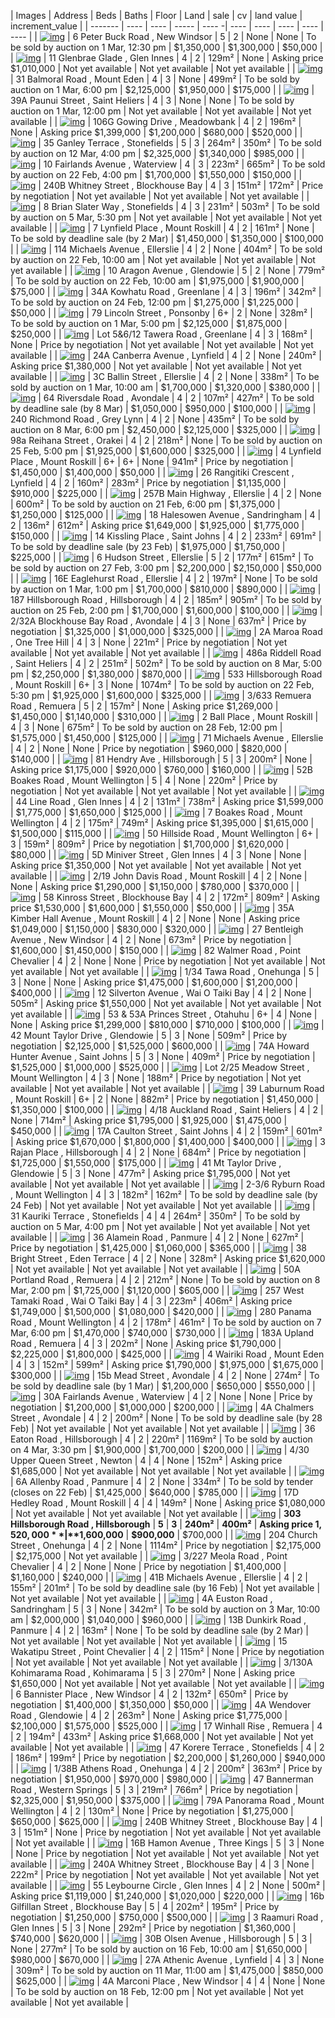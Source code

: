 | Images  | Address | Beds | Baths | Floor | Land | sale | cv | land value | increment_value |
| ------- | ---- | ---- | ----- | ---- -| ---- | ---- | ---- | ---- | ---- |
| [![img](/home/walter/git/webCrawler/trademe/images/3988545681/1870557846.jpg)](/home/walter/git/webCrawler/trademe/images/3988545681/1870557846.jpg) | 6 Peter Buck Road , New Windsor | 5 | 2 | None | None | To be sold by auction on 1 Mar, 12:30 pm | $1,350,000 | $1,300,000 | $50,000 |
| [![img](/home/walter/git/webCrawler/trademe/images/3885622359/1873811466.jpg)](/home/walter/git/webCrawler/trademe/images/3885622359/1873811466.jpg) | 11 Glenbrae Glade , Glen Innes | 4 | 2 | 129m² | None | Asking price $1,010,000 | Not yet available | Not yet available | Not yet available |
| [![img](/home/walter/git/webCrawler/trademe/images/3988816015/1918985065.jpg)](/home/walter/git/webCrawler/trademe/images/3988816015/1918985065.jpg) | 31 Balmoral Road , Mount Eden | 4 | 3 | None | 499m² | To be sold by auction on 1 Mar, 6:00 pm | $2,125,000 | $1,950,000 | $175,000 |
| [![img](/home/walter/git/webCrawler/trademe/images/3976793231/1914257839.jpg)](/home/walter/git/webCrawler/trademe/images/3976793231/1914257839.jpg) | 39A Paunui Street , Saint Heliers | 4 | 3 | None | None | To be sold by auction on 1 Mar, 12:00 pm | Not yet available | Not yet available | Not yet available |
| [![img](/home/walter/git/webCrawler/trademe/images/3958291013/1906286415.jpg)](/home/walter/git/webCrawler/trademe/images/3958291013/1906286415.jpg) | 106G Gowing Drive , Meadowbank | 4 | 2 | 196m² | None | Asking price $1,399,000 | $1,200,000 | $680,000 | $520,000 |
| [![img](/home/walter/git/webCrawler/trademe/images/3998841772/1922955691.jpg)](/home/walter/git/webCrawler/trademe/images/3998841772/1922955691.jpg) | 35 Ganley Terrace , Stonefields | 5 | 3 | 264m² | 350m² | To be sold by auction on 12 Mar, 4:00 pm | $2,325,000 | $1,340,000 | $985,000 |
| [![img](/home/walter/git/webCrawler/trademe/images/3976683084/1914205213.jpg)](/home/walter/git/webCrawler/trademe/images/3976683084/1914205213.jpg) | 10 Fairlands Avenue , Waterview | 4 | 3 | 223m² | 665m² | To be sold by auction on 22 Feb, 4:00 pm | $1,700,000 | $1,550,000 | $150,000 |
| [![img](/home/walter/git/webCrawler/trademe/images/4002429986/1924293324.jpg)](/home/walter/git/webCrawler/trademe/images/4002429986/1924293324.jpg) | 240B Whitney Street , Blockhouse Bay | 4 | 3 | 151m² | 172m² | Price by negotiation | Not yet available | Not yet available | Not yet available |
| [![img](/home/walter/git/webCrawler/trademe/images/3988555331/1918878782.jpg)](/home/walter/git/webCrawler/trademe/images/3988555331/1918878782.jpg) | 8 Brian Slater Way , Stonefields | 4 | 3 | 231m² | 503m² | To be sold by auction on 5 Mar, 5:30 pm | Not yet available | Not yet available | Not yet available |
| [![img](/home/walter/git/webCrawler/trademe/images/3991776784/1919980260.jpg)](/home/walter/git/webCrawler/trademe/images/3991776784/1919980260.jpg) | 7 Lynfield Place , Mount Roskill | 4 | 2 | 161m² | None | To be sold by deadline sale (by 2 Mar) | $1,450,000 | $1,350,000 | $100,000 |
| [![img](/home/walter/git/webCrawler/trademe/images/3976794793/1911652048.jpg)](/home/walter/git/webCrawler/trademe/images/3976794793/1911652048.jpg) | 114 Michaels Avenue , Ellerslie | 4 | 2 | None | 404m² | To be sold by auction on 22 Feb, 10:00 am | Not yet available | Not yet available | Not yet available |
| [![img](/home/walter/git/webCrawler/trademe/images/3987824128/1917295045.jpg)](/home/walter/git/webCrawler/trademe/images/3987824128/1917295045.jpg) | 10 Aragon Avenue , Glendowie | 5 | 2 | None | 779m² | To be sold by auction on 22 Feb, 10:00 am | $1,975,000 | $1,900,000 | $75,000 |
| [![img](/home/walter/git/webCrawler/trademe/images/3978524052/1915012310.jpg)](/home/walter/git/webCrawler/trademe/images/3978524052/1915012310.jpg) | 34A Kowhatu Road , Greenlane | 4 | 3 | 196m² | 342m² | To be sold by auction on 24 Feb, 12:00 pm | $1,275,000 | $1,225,000 | $50,000 |
| [![img](/home/walter/git/webCrawler/trademe/images/3966482349/1857072968.jpg)](/home/walter/git/webCrawler/trademe/images/3966482349/1857072968.jpg) | 79 Lincoln Street , Ponsonby | 6+ | 2 | None | 328m² | To be sold by auction on 1 Mar, 5:00 pm | $2,125,000 | $1,875,000 | $250,000 |
| [![img](/home/walter/git/webCrawler/trademe/images/3990605800/1919583727.jpg)](/home/walter/git/webCrawler/trademe/images/3990605800/1919583727.jpg) | Lot 5&6/12 Tawera Road , Greenlane | 4 | 3 | 168m² | None | Price by negotiation | Not yet available | Not yet available | Not yet available |
| [![img](/home/walter/git/webCrawler/trademe/images/3959435396/1905752337.jpg)](/home/walter/git/webCrawler/trademe/images/3959435396/1905752337.jpg) | 24A Canberra Avenue , Lynfield | 4 | 2 | None | 240m² | Asking price $1,380,000 | Not yet available | Not yet available | Not yet available |
| [![img](/home/walter/git/webCrawler/trademe/images/3990300728/1917654478.jpg)](/home/walter/git/webCrawler/trademe/images/3990300728/1917654478.jpg) | 3C Ballin Street , Ellerslie | 4 | 2 | None | 338m² | To be sold by auction on 1 Mar, 10:00 am | $1,700,000 | $1,320,000 | $380,000 |
| [![img](/home/walter/git/webCrawler/trademe/images/3995847504/1921761869.jpg)](/home/walter/git/webCrawler/trademe/images/3995847504/1921761869.jpg) | 64 Riversdale Road , Avondale | 4 | 2 | 107m² | 427m² | To be sold by deadline sale (by 8 Mar) | $1,050,000 | $950,000 | $100,000 |
| [![img](/home/walter/git/webCrawler/trademe/images/4000476059/1923511905.jpg)](/home/walter/git/webCrawler/trademe/images/4000476059/1923511905.jpg) | 240 Richmond Road , Grey Lynn | 4 | 2 | None | 435m² | To be sold by auction on 8 Mar, 6:00 pm | $2,450,000 | $2,125,000 | $325,000 |
| [![img](/home/walter/git/webCrawler/trademe/images/3978451280/1914976669.jpg)](/home/walter/git/webCrawler/trademe/images/3978451280/1914976669.jpg) | 98a Reihana Street , Orakei | 4 | 2 | 218m² | None | To be sold by auction on 25 Feb, 5:00 pm | $1,925,000 | $1,600,000 | $325,000 |
| [![img](/home/walter/git/webCrawler/trademe/images/4000240239/1923423718.jpg)](/home/walter/git/webCrawler/trademe/images/4000240239/1923423718.jpg) | 4 Lynfield Place , Mount Roskill | 6+ | 6+ | None | 941m² | Price by negotiation | $1,450,000 | $1,400,000 | $50,000 |
| [![img](/home/walter/git/webCrawler/trademe/images/3966539444/1909773874.jpg)](/home/walter/git/webCrawler/trademe/images/3966539444/1909773874.jpg) | 26 Rangitiki Crescent , Lynfield | 4 | 2 | 160m² | 283m² | Price by negotiation | $1,135,000 | $910,000 | $225,000 |
| [![img](/home/walter/git/webCrawler/trademe/images/3968097745/1910459675.jpg)](/home/walter/git/webCrawler/trademe/images/3968097745/1910459675.jpg) | 257B Main Highway , Ellerslie | 4 | 2 | None | 600m² | To be sold by auction on 21 Feb, 6:00 pm | $1,375,000 | $1,250,000 | $125,000 |
| [![img](/home/walter/git/webCrawler/trademe/images/3939125632/1857737975.jpg)](/home/walter/git/webCrawler/trademe/images/3939125632/1857737975.jpg) | 18 Halesowen Avenue , Sandringham | 4 | 2 | 136m² | 612m² | Asking price $1,649,000 | $1,925,000 | $1,775,000 | $150,000 |
| [![img](/home/walter/git/webCrawler/trademe/images/3978380745/1914939591.jpg)](/home/walter/git/webCrawler/trademe/images/3978380745/1914939591.jpg) | 14 Kissling Place , Saint Johns | 4 | 2 | 233m² | 691m² | To be sold by deadline sale (by 23 Feb) | $1,975,000 | $1,750,000 | $225,000 |
| [![img](/home/walter/git/webCrawler/trademe/images/3989952711/1919345583.jpg)](/home/walter/git/webCrawler/trademe/images/3989952711/1919345583.jpg) | 6 Hudson Street , Ellerslie | 5 | 2 | 177m² | 615m² | To be sold by auction on 27 Feb, 3:00 pm | $2,200,000 | $2,150,000 | $50,000 |
| [![img](/home/walter/git/webCrawler/trademe/images/3987301626/1918435057.jpg)](/home/walter/git/webCrawler/trademe/images/3987301626/1918435057.jpg) | 16E Eaglehurst Road , Ellerslie | 4 | 2 | 197m² | None | To be sold by auction on 1 Mar, 1:00 pm | $1,700,000 | $810,000 | $890,000 |
| [![img](/home/walter/git/webCrawler/trademe/images/3968106236/1911634229.jpg)](/home/walter/git/webCrawler/trademe/images/3968106236/1911634229.jpg) | 187 Hillsborough Road , Hillsborough | 4 | 2 | 185m² | 905m² | To be sold by auction on 25 Feb, 2:00 pm | $1,700,000 | $1,600,000 | $100,000 |
| [![img](/home/walter/git/webCrawler/trademe/images/3947465536/1901751417.jpg)](/home/walter/git/webCrawler/trademe/images/3947465536/1901751417.jpg) | 2/32A Blockhouse Bay Road , Avondale | 4 | 3 | None | 637m² | Price by negotiation | $1,325,000 | $1,000,000 | $325,000 |
| [![img](/home/walter/git/webCrawler/trademe/images/3956090286/1904596944.jpg)](/home/walter/git/webCrawler/trademe/images/3956090286/1904596944.jpg) | 2A Maroa Road , One Tree Hill | 4 | 3 | None | 221m² | Price by negotiation | Not yet available | Not yet available | Not yet available |
| [![img](/home/walter/git/webCrawler/trademe/images/3995799533/1921736668.jpg)](/home/walter/git/webCrawler/trademe/images/3995799533/1921736668.jpg) | 486a Riddell Road , Saint Heliers | 4 | 2 | 251m² | 502m² | To be sold by auction on 8 Mar, 5:00 pm | $2,250,000 | $1,380,000 | $870,000 |
| [![img](/home/walter/git/webCrawler/trademe/images/3964916380/1909133813.jpg)](/home/walter/git/webCrawler/trademe/images/3964916380/1909133813.jpg) | 533 Hillsborough Road , Mount Roskill | 6+ | 3 | None | 1074m² | To be sold by auction on 22 Feb, 5:30 pm | $1,925,000 | $1,600,000 | $325,000 |
| [![img](/home/walter/git/webCrawler/trademe/images/3965168428/1909261019.jpg)](/home/walter/git/webCrawler/trademe/images/3965168428/1909261019.jpg) | 3/633 Remuera Road , Remuera | 5 | 2 | 157m² | None | Asking price $1,269,000 | $1,450,000 | $1,140,000 | $310,000 |
| [![img](/home/walter/git/webCrawler/trademe/images/3976143399/1911639400.jpg)](/home/walter/git/webCrawler/trademe/images/3976143399/1911639400.jpg) | 2 Ball Place , Mount Roskill | 4 | 3 | None | 675m² | To be sold by auction on 28 Feb, 12:00 pm | $1,575,000 | $1,450,000 | $125,000 |
| [![img](/home/walter/git/webCrawler/trademe/images/3909462244/1885692032.jpg)](/home/walter/git/webCrawler/trademe/images/3909462244/1885692032.jpg) | 71 Michaels Avenue , Ellerslie | 4 | 2 | None | None | Price by negotiation | $960,000 | $820,000 | $140,000 |
| [![img](/home/walter/git/webCrawler/trademe/images/3899084469/1884890907.jpg)](/home/walter/git/webCrawler/trademe/images/3899084469/1884890907.jpg) | 81 Hendry Ave , Hillsborough | 5 | 3 | 200m² | None | Asking price $1,175,000 | $920,000 | $760,000 | $160,000 |
| [![img](/home/walter/git/webCrawler/trademe/images/3954946553/1904784538.jpg)](/home/walter/git/webCrawler/trademe/images/3954946553/1904784538.jpg) | 52B Boakes Road , Mount Wellington | 5 | 4 | None | 220m² | Price by negotiation | Not yet available | Not yet available | Not yet available |
| [![img](/home/walter/git/webCrawler/trademe/images/3924446638/1892066618.jpg)](/home/walter/git/webCrawler/trademe/images/3924446638/1892066618.jpg) | 44 Line Road , Glen Innes | 4 | 2 | 131m² | 738m² | Asking price $1,599,000 | $1,775,000 | $1,650,000 | $125,000 |
| [![img](/home/walter/git/webCrawler/trademe/images/3900684062/1916076062.jpg)](/home/walter/git/webCrawler/trademe/images/3900684062/1916076062.jpg) | 7 Boakes Road , Mount Wellington | 4 | 2 | 175m² | 749m² | Asking price $1,395,000 | $1,615,000 | $1,500,000 | $115,000 |
| [![img](/home/walter/git/webCrawler/trademe/images/3844518816/1856544724.jpg)](/home/walter/git/webCrawler/trademe/images/3844518816/1856544724.jpg) | 50 Hillside Road , Mount Wellington | 6+ | 3 | 159m² | 809m² | Price by negotiation | $1,700,000 | $1,620,000 | $80,000 |
| [![img](/home/walter/git/webCrawler/trademe/images/3591856670/1749276094.jpg)](/home/walter/git/webCrawler/trademe/images/3591856670/1749276094.jpg) | 5D Miniver Street , Glen Innes | 4 | 3 | None | None | Asking price $1,350,000 | Not yet available | Not yet available | Not yet available |
| [![img](/home/walter/git/webCrawler/trademe/images/3845383112/1856422376.jpg)](/home/walter/git/webCrawler/trademe/images/3845383112/1856422376.jpg) | 2/19 John Davis Road , Mount Roskill | 4 | 2 | None | None | Asking price $1,290,000 | $1,150,000 | $780,000 | $370,000 |
| [![img](/home/walter/git/webCrawler/trademe/images/3842873196/1855874478.jpg)](/home/walter/git/webCrawler/trademe/images/3842873196/1855874478.jpg) | 58 Kinross Street , Blockhouse Bay | 4 | 2 | 172m² | 809m² | Asking price $1,530,000 | $1,600,000 | $1,550,000 | $50,000 |
| [![img](/home/walter/git/webCrawler/trademe/images/3829864832/1849263403.jpg)](/home/walter/git/webCrawler/trademe/images/3829864832/1849263403.jpg) | 35A Kimber Hall Avenue , Mount Roskill | 4 | 2 | None | None | Asking price $1,049,000 | $1,150,000 | $830,000 | $320,000 |
| [![img](/home/walter/git/webCrawler/trademe/images/3835332113/1853057458.jpg)](/home/walter/git/webCrawler/trademe/images/3835332113/1853057458.jpg) | 27 Bentleigh Avenue , New Windsor | 4 | 2 | None | 673m² | Price by negotiation | $1,600,000 | $1,450,000 | $150,000 |
| [![img](/home/walter/git/webCrawler/trademe/images/3858620515/1862124709.jpg)](/home/walter/git/webCrawler/trademe/images/3858620515/1862124709.jpg) | 82 Walmer Road , Point Chevalier | 4 | 2 | None | None | Price by negotiation | Not yet available | Not yet available | Not yet available |
| [![img](/home/walter/git/webCrawler/trademe/images/3855336975/1860930842.jpg)](/home/walter/git/webCrawler/trademe/images/3855336975/1860930842.jpg) | 1/34 Tawa Road , Onehunga | 5 | 3 | None | None | Asking price $1,475,000 | $1,600,000 | $1,200,000 | $400,000 |
| [![img](/home/walter/git/webCrawler/trademe/images/3875757149/1868941129.jpg)](/home/walter/git/webCrawler/trademe/images/3875757149/1868941129.jpg) | 12 Silverton Avenue , Wai O Taiki Bay | 4 | 2 | None | 505m² | Asking price $1,550,000 | Not yet available | Not yet available | Not yet available |
| [![img](/home/walter/git/webCrawler/trademe/images/3814056668/1844672000.jpg)](/home/walter/git/webCrawler/trademe/images/3814056668/1844672000.jpg) | 53 & 53A Princes Street , Otahuhu | 6+ | 4 | None | None | Asking price $1,299,000 | $810,000 | $710,000 | $100,000 |
| [![img](/home/walter/git/webCrawler/trademe/images/3842630866/1854493698.jpg)](/home/walter/git/webCrawler/trademe/images/3842630866/1854493698.jpg) | 42 Mount Taylor Drive , Glendowie | 5 | 3 | None | 509m² | Price by negotiation | $2,125,000 | $1,525,000 | $600,000 |
| [![img](/home/walter/git/webCrawler/trademe/images/3856011572/1860922129.jpg)](/home/walter/git/webCrawler/trademe/images/3856011572/1860922129.jpg) | 74A Howard Hunter Avenue , Saint Johns | 5 | 3 | None | 409m² | Price by negotiation | $1,525,000 | $1,000,000 | $525,000 |
| [![img](/home/walter/git/webCrawler/trademe/images/3761432438/1823979666.jpg)](/home/walter/git/webCrawler/trademe/images/3761432438/1823979666.jpg) | Lot 2/25 Meadow Street , Mount Wellington | 4 | 3 | None | 188m² | Price by negotiation | Not yet available | Not yet available | Not yet available |
| [![img](/home/walter/git/webCrawler/trademe/images/3803386997/1840575395.jpg)](/home/walter/git/webCrawler/trademe/images/3803386997/1840575395.jpg) | 39 Laburnum Road , Mount Roskill | 6+ | 2 | None | 882m² | Price by negotiation | $1,450,000 | $1,350,000 | $100,000 |
| [![img](/home/walter/git/webCrawler/trademe/images/3815521521/1871056978.jpg)](/home/walter/git/webCrawler/trademe/images/3815521521/1871056978.jpg) | 4/18 Auckland Road , Saint Heliers | 4 | 2 | None | 714m² | Asking price $1,795,000 | $1,925,000 | $1,475,000 | $450,000 |
| [![img](/home/walter/git/webCrawler/trademe/images/3976726258/1914224076.jpg)](/home/walter/git/webCrawler/trademe/images/3976726258/1914224076.jpg) | 17A Caulton Street , Saint Johns | 4 | 2 | 159m² | 601m² | Asking price $1,670,000 | $1,800,000 | $1,400,000 | $400,000 |
| [![img](/home/walter/git/webCrawler/trademe/images/3800216418/1839259681.jpg)](/home/walter/git/webCrawler/trademe/images/3800216418/1839259681.jpg) | 3 Rajan Place , Hillsborough | 4 | 2 | None | 684m² | Price by negotiation | $1,725,000 | $1,550,000 | $175,000 |
| [![img](/home/walter/git/webCrawler/trademe/images/3967329172/1905971270.jpg)](/home/walter/git/webCrawler/trademe/images/3967329172/1905971270.jpg) | 41 Mt Taylor Drive , Glendowie | 5 | 3 | None | 477m² | Asking price $1,795,000 | Not yet available | Not yet available | Not yet available |
| [![img](/home/walter/git/webCrawler/trademe/images/3981813525/1916245849.jpg)](/home/walter/git/webCrawler/trademe/images/3981813525/1916245849.jpg) | 2-3/6 Ryburn Road , Mount Wellington | 4 | 3 | 182m² | 162m² | To be sold by deadline sale (by 24 Feb) | Not yet available | Not yet available | Not yet available |
| [![img](/home/walter/git/webCrawler/trademe/images/3988542334/1918873980.jpg)](/home/walter/git/webCrawler/trademe/images/3988542334/1918873980.jpg) | 31 Kauriki Terrace , Stonefields | 4 | 4 | 264m² | 350m² | To be sold by auction on 5 Mar, 4:00 pm | Not yet available | Not yet available | Not yet available |
| [![img](/home/walter/git/webCrawler/trademe/images/3957043107/1901640575.jpg)](/home/walter/git/webCrawler/trademe/images/3957043107/1901640575.jpg) | 36 Alamein Road , Panmure | 4 | 2 | None | 627m² | Price by negotiation | $1,425,000 | $1,060,000 | $365,000 |
| [![img](/home/walter/git/webCrawler/trademe/images/3944415712/1844653718.jpg)](/home/walter/git/webCrawler/trademe/images/3944415712/1844653718.jpg) | 38 Bright Street , Eden Terrace | 4 | 2 | None | 328m² | Asking price $1,620,000 | Not yet available | Not yet available | Not yet available |
| [![img](/home/walter/git/webCrawler/trademe/images/4002233936/1924173325.jpg)](/home/walter/git/webCrawler/trademe/images/4002233936/1924173325.jpg) | 50A Portland Road , Remuera | 4 | 2 | 212m² | None | To be sold by auction on 8 Mar, 2:00 pm | $1,725,000 | $1,120,000 | $605,000 |
| [![img](/home/walter/git/webCrawler/trademe/images/3979950486/1915525190.jpg)](/home/walter/git/webCrawler/trademe/images/3979950486/1915525190.jpg) | 257 West Tamaki Road , Wai O Taiki Bay | 4 | 3 | 223m² | 406m² | Asking price $1,749,000 | $1,500,000 | $1,080,000 | $420,000 |
| [![img](/home/walter/git/webCrawler/trademe/images/3986912746/1918251942.jpg)](/home/walter/git/webCrawler/trademe/images/3986912746/1918251942.jpg) | 280 Panama Road , Mount Wellington | 4 | 2 | 178m² | 461m² | To be sold by auction on 7 Mar, 6:00 pm | $1,470,000 | $740,000 | $730,000 |
| [![img](/home/walter/git/webCrawler/trademe/images/3832168882/1851995126.jpg)](/home/walter/git/webCrawler/trademe/images/3832168882/1851995126.jpg) | 183A Upland Road , Remuera | 4 | 3 | 202m² | None | Asking price $1,790,000 | $2,225,000 | $1,800,000 | $425,000 |
| [![img](/home/walter/git/webCrawler/trademe/images/3945710142/1861354898.jpg)](/home/walter/git/webCrawler/trademe/images/3945710142/1861354898.jpg) | 4 Wairiki Road , Mount Eden | 4 | 3 | 152m² | 599m² | Asking price $1,790,000 | $1,975,000 | $1,675,000 | $300,000 |
| [![img](/home/walter/git/webCrawler/trademe/images/3990483707/1919541405.jpg)](/home/walter/git/webCrawler/trademe/images/3990483707/1919541405.jpg) | 15b Mead Street , Avondale | 4 | 2 | None | 274m² | To be sold by deadline sale (by 1 Mar) | $1,200,000 | $650,000 | $550,000 |
| [![img](/home/walter/git/webCrawler/trademe/images/3957855806/1906056961.jpg)](/home/walter/git/webCrawler/trademe/images/3957855806/1906056961.jpg) | 30A Fairlands Avenue , Waterview | 4 | 2 | None | None | Price by negotiation | $1,200,000 | $1,000,000 | $200,000 |
| [![img](/home/walter/git/webCrawler/trademe/images/3969753802/1911032009.jpg)](/home/walter/git/webCrawler/trademe/images/3969753802/1911032009.jpg) | 4A Chalmers Street , Avondale | 4 | 2 | 200m² | None | To be sold by deadline sale (by 28 Feb) | Not yet available | Not yet available | Not yet available |
| [![img](/home/walter/git/webCrawler/trademe/images/3990179205/1919428044.jpg)](/home/walter/git/webCrawler/trademe/images/3990179205/1919428044.jpg) | 36 Eaton Road , Hillsborough | 4 | 2 | 220m² | 1169m² | To be sold by auction on 4 Mar, 3:30 pm | $1,900,000 | $1,700,000 | $200,000 |
| [![img](/home/walter/git/webCrawler/trademe/images/3937524178/1840680662.jpg)](/home/walter/git/webCrawler/trademe/images/3937524178/1840680662.jpg) | 4/30 Upper Queen Street , Newton | 4 | 4 | None | 152m² | Asking price $1,685,000 | Not yet available | Not yet available | Not yet available |
| [![img](/home/walter/git/webCrawler/trademe/images/3979900204/1915466877.jpg)](/home/walter/git/webCrawler/trademe/images/3979900204/1915466877.jpg) | 6A Allenby Road , Panmure | 4 | 2 | None | 334m² | To be sold by tender (closes on 22 Feb) | $1,425,000 | $640,000 | $785,000 |
| [![img](/home/walter/git/webCrawler/trademe/images/3969505637/1910928677.jpg)](/home/walter/git/webCrawler/trademe/images/3969505637/1910928677.jpg) | 17D Hedley Road , Mount Roskill | 4 | 4 | 149m² | None | Asking price $1,080,000 | Not yet available | Not yet available | Not yet available |
| [![img](/home/walter/git/webCrawler/trademe/images/3968333799/1910565871.jpg)](/home/walter/git/webCrawler/trademe/images/3968333799/1910565871.jpg) | **303 Hillsborough Road , Hillsborough** | **5** | **3** | **240m²** | **400m²** | **Asking price $1,520,000** | **$1,600,000** | **$900,000** | $700,000 |
| [![img](/home/walter/git/webCrawler/trademe/images/3978780321/1909382423.jpg)](/home/walter/git/webCrawler/trademe/images/3978780321/1909382423.jpg) | 204 Church Street , Onehunga | 4 | 2 | None | 1114m² | Price by negotiation | $2,175,000 | $2,175,000 | Not yet available |
| [![img](/home/walter/git/webCrawler/trademe/images/3948481777/1900684830.jpg)](/home/walter/git/webCrawler/trademe/images/3948481777/1900684830.jpg) | 3/227 Meola Road , Point Chevalier | 4 | 2 | None | None | Price by negotiation | $1,400,000 | $1,160,000 | $240,000 |
| [![img](/home/walter/git/webCrawler/trademe/images/3951058376/1903333237.jpg)](/home/walter/git/webCrawler/trademe/images/3951058376/1903333237.jpg) | 41B Michaels Avenue , Ellerslie | 4 | 2 | 155m² | 201m² | To be sold by deadline sale (by 16 Feb) | Not yet available | Not yet available | Not yet available |
| [![img](/home/walter/git/webCrawler/trademe/images/3989989222/1919353850.jpg)](/home/walter/git/webCrawler/trademe/images/3989989222/1919353850.jpg) | 4A Euston Road , Sandringham | 5 | 3 | None | 342m² | To be sold by auction on 3 Mar, 10:00 am | $2,000,000 | $1,040,000 | $960,000 |
| [![img](/home/walter/git/webCrawler/trademe/images/3968272289/1910541697.jpg)](/home/walter/git/webCrawler/trademe/images/3968272289/1910541697.jpg) | 13B Dunkirk Road , Panmure | 4 | 2 | 163m² | None | To be sold by deadline sale (by 2 Mar) | Not yet available | Not yet available | Not yet available |
| [![img](/home/walter/git/webCrawler/trademe/images/3858619753/1862124552.jpg)](/home/walter/git/webCrawler/trademe/images/3858619753/1862124552.jpg) | 15 Wakatipu Street , Point Chevalier | 4 | 2 | 115m² | None | Price by negotiation | Not yet available | Not yet available | Not yet available |
| [![img](/home/walter/git/webCrawler/trademe/images/3853565523/1860215588.jpg)](/home/walter/git/webCrawler/trademe/images/3853565523/1860215588.jpg) | 3/130A Kohimarama Road , Kohimarama | 5 | 3 | 270m² | None | Asking price $1,650,000 | Not yet available | Not yet available | Not yet available |
| [![img](/home/walter/git/webCrawler/trademe/images/3846200939/1857074708.jpg)](/home/walter/git/webCrawler/trademe/images/3846200939/1857074708.jpg) | 6 Bannister Place , New Windsor | 4 | 2 | 132m² | 650m² | Price by negotiation | $1,400,000 | $1,350,000 | $50,000 |
| [![img](/home/walter/git/webCrawler/trademe/images/3811143211/1843682422.jpg)](/home/walter/git/webCrawler/trademe/images/3811143211/1843682422.jpg) | 4A Wendover Road , Glendowie | 4 | 2 | 263m² | None | Asking price $1,775,000 | $2,100,000 | $1,575,000 | $525,000 |
| [![img](/home/walter/git/webCrawler/trademe/images/3782059021/1856567107.jpg)](/home/walter/git/webCrawler/trademe/images/3782059021/1856567107.jpg) | 17 Winhall Rise , Remuera | 4 | 2 | 194m² | 433m² | Asking price $1,668,000 | Not yet available | Not yet available | Not yet available |
| [![img](/home/walter/git/webCrawler/trademe/images/3844336928/1856471445.jpg)](/home/walter/git/webCrawler/trademe/images/3844336928/1856471445.jpg) | 47 Korere Terrace , Stonefields | 4 | 2 | 186m² | 199m² | Price by negotiation | $2,200,000 | $1,260,000 | $940,000 |
| [![img](/home/walter/git/webCrawler/trademe/images/3864167095/1923857572.jpg)](/home/walter/git/webCrawler/trademe/images/3864167095/1923857572.jpg) | 1/38B Athens Road , Onehunga | 4 | 2 | 200m² | 363m² | Price by negotiation | $1,950,000 | $970,000 | $980,000 |
| [![img](/home/walter/git/webCrawler/trademe/images/3792110567/1836415509.jpg)](/home/walter/git/webCrawler/trademe/images/3792110567/1836415509.jpg) | 47 Bannerman Road , Western Springs | 5 | 3 | 219m² | 766m² | Price by negotiation | $2,325,000 | $1,950,000 | $375,000 |
| [![img](/home/walter/git/webCrawler/trademe/images/3809540061/1843122907.jpg)](/home/walter/git/webCrawler/trademe/images/3809540061/1843122907.jpg) | 79A Panorama Road , Mount Wellington | 4 | 2 | 130m² | None | Price by negotiation | $1,275,000 | $650,000 | $625,000 |
| [![img](/home/walter/git/webCrawler/trademe/images/3854722733/1860663762.jpg)](/home/walter/git/webCrawler/trademe/images/3854722733/1860663762.jpg) | 240B Whitney Street , Blockhouse Bay | 4 | 3 | 151m² | None | Price by negotiation | Not yet available | Not yet available | Not yet available |
| [![img](/home/walter/git/webCrawler/trademe/images/3856606760/1861325361.jpg)](/home/walter/git/webCrawler/trademe/images/3856606760/1861325361.jpg) | 16B Hamon Avenue , Three Kings | 5 | 3 | None | None | Price by negotiation | Not yet available | Not yet available | Not yet available |
| [![img](/home/walter/git/webCrawler/trademe/images/3769877500/1827699639.jpg)](/home/walter/git/webCrawler/trademe/images/3769877500/1827699639.jpg) | 240A Whitney Street , Blockhouse Bay | 4 | 3 | None | 222m² | Price by negotiation | Not yet available | Not yet available | Not yet available |
| [![img](/home/walter/git/webCrawler/trademe/images/3741811437/1814512730.jpg)](/home/walter/git/webCrawler/trademe/images/3741811437/1814512730.jpg) | 55 Leybourne Circle , Glen Innes | 4 | 2 | None | 500m² | Asking price $1,119,000 | $1,240,000 | $1,020,000 | $220,000 |
| [![img](/home/walter/git/webCrawler/trademe/images/3908140621/1885091930.jpg)](/home/walter/git/webCrawler/trademe/images/3908140621/1885091930.jpg) | 16b Gilfillan Street , Blockhouse Bay | 5 | 4 | 202m² | 195m² | Price by negotiation | $1,250,000 | $750,000 | $500,000 |
| [![img](/home/walter/git/webCrawler/trademe/images/3956658669/1905588136.jpg)](/home/walter/git/webCrawler/trademe/images/3956658669/1905588136.jpg) | 3 Raamuri Road , Glen Innes | 5 | 3 | None | 292m² | Price by negotiation | $1,360,000 | $740,000 | $620,000 |
| [![img](/home/walter/git/webCrawler/trademe/images/3946728229/1900370994.jpg)](/home/walter/git/webCrawler/trademe/images/3946728229/1900370994.jpg) | 30B Olsen Avenue , Hillsborough | 5 | 3 | None | 277m² | To be sold by auction on 16 Feb, 10:00 am | $1,650,000 | $980,000 | $670,000 |
| [![img](/home/walter/git/webCrawler/trademe/images/3989517089/1918791815.jpg)](/home/walter/git/webCrawler/trademe/images/3989517089/1918791815.jpg) | 27A Athenic Avenue , Lynfield | 4 | 3 | None | 309m² | To be sold by auction on 11 Mar, 11:00 am | $1,475,000 | $850,000 | $625,000 |
| [![img](/home/walter/git/webCrawler/trademe/images/3948480047/1901631253.jpg)](/home/walter/git/webCrawler/trademe/images/3948480047/1901631253.jpg) | 4A Marconi Place , New Windsor | 4 | 4 | None | None | To be sold by auction on 18 Feb, 12:00 pm | Not yet available | Not yet available | Not yet available |
